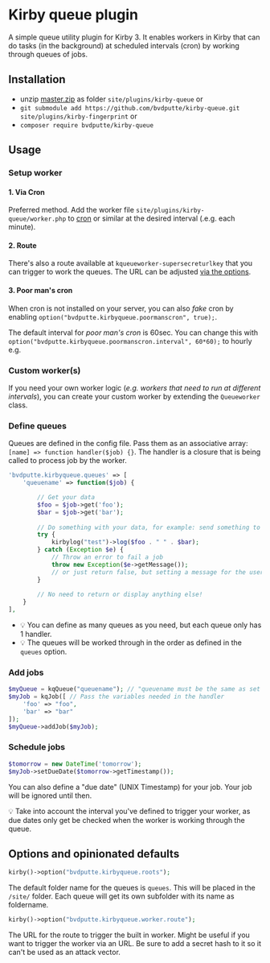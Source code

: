 # Kirby queue plugin

A simple queue utility plugin for Kirby 3. It enables workers in Kirby that can do tasks (in the background) at scheduled intervals (cron) by working through queues of jobs.

## Installation

- unzip [master.zip](https://github.com/bvdputte/kirby-queue/archive/master.zip) as folder `site/plugins/kirby-queue` or
- `git submodule add https://github.com/bvdputte/kirby-queue.git site/plugins/kirby-fingerprint` or
- `composer require bvdputte/kirby-queue`

## Usage

### Setup worker

#### 1. Via Cron

Preferred method. Add the worker file `site/plugins/kirby-queue/worker.php` to [cron](https://en.wikipedia.org/wiki/Cron) or similar at the desired interval (.e.g. each minute).

#### 2. Route

There's also a route available at `kqueueworker-supersecreturlkey` that you can trigger to work the queues. The URL can be adjusted [via the options](#options-and-opinionated-defaults).

#### 3. Poor man's cron

When cron is not installed on your server, you can also _fake_ cron by enabling `option("bvdputte.kirbyqueue.poormanscron", true);`.

The default interval for _poor man's cron_ is 60sec. You can change this with `option("bvdputte.kirbyqueue.poormanscron.interval", 60*60);` to hourly e.g.

### Custom worker(s)

If you need your own worker logic (_e.g. workers that need to run at different intervals_), you can create your custom worker by extending the `Queueworker` class.

### Define queues

Queues are defined in the config file. Pass them as an associative array: `[name] => function handler($job) {}`. The handler is a closure that is being called to process job by the worker.

```php
'bvdputte.kirbyqueue.queues' => [
    'queuename' => function($job) {

        // Get your data
        $foo = $job->get('foo');
        $bar = $job->get('bar');
    
        // Do something with your data, for example: send something to kirbylog
        try {
            kirbylog("test")->log($foo . " " . $bar);
        } catch (Exception $e) {
            // Throw an error to fail a job
            throw new Exception($e->getMessage());
            // or just return false, but setting a message for the user is better.
        }
    
        // No need to return or display anything else!
    }
],
```

- 💡 You can define as many queues as you need, but each queue only has 1 handler.
- 💡 The queues will be worked through in the order as defined in the `queues` option.

### Add jobs

```php
$myQueue = kqQueue("queuename"); // "queuename must be the same as set in the options
$myJob = kqJob([ // Pass the variables needed in the handler
    'foo' => "foo",
    'bar' => "bar"
]);
$myQueue->addJob($myJob);
```

### Schedule jobs

```php
$tomorrow = new DateTime('tomorrow');
$myJob->setDueDate($tomorrow->getTimestamp());
```

You can also define a "due date" (UNIX Timestamp) for your job. Your job will be ignored until then.

💡 Take into account the interval you've defined to trigger your worker, as due dates only get be checked when the worker is working through the queue.

## Options and opinionated defaults

```php
kirby()->option("bvdputte.kirbyqueue.roots");
```

The default folder name for the queues is `queues`. This will be placed in the `/site/` folder.
Each queue will get its own subfolder with its name as foldername.

```php
kirby()->option("bvdputte.kirbyqueue.worker.route");
```

The URL for the route to trigger the built in worker. Might be  useful if you want to trigger the worker via an URL. Be sure to add a secret hash to it so it can't be used as an attack vector.
